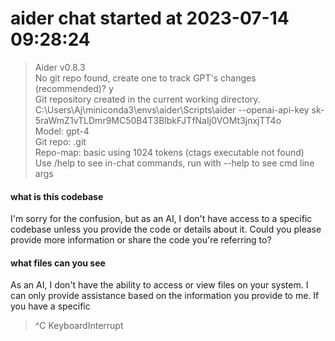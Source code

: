 
# aider chat started at 2023-07-14 09:28:24

> Aider v0.8.3  
> No git repo found, create one to track GPT's changes (recommended)? y  
> Git repository created in the current working directory.  
> C:\Users\Aj\miniconda3\envs\aider\Scripts\aider --openai-api-key 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  
> Model: gpt-4  
> Git repo: .git  
> Repo-map: basic using 1024 tokens (ctags executable not found)  
> Use /help to see in-chat commands, run with --help to see cmd line args  

#### what is this codebase  

I'm sorry for the confusion, but as an AI, I don't have access to a specific codebase unless you provide the code or details about it. Could you please provide more information or share the code you're referring to?


#### what files can you see  

As an AI, I don't have the ability to access or view files on your system. I can only provide assistance based on the information you provide to me. If you have a specific

> ^C KeyboardInterrupt  
